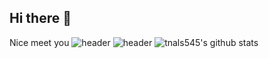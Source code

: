 ## Hi there 👋
Nice meet you
![header](https://capsule-render.vercel.app/api?type=wave&color=auto&height=300§ion=header&text=환영합니다%20띄어쓰기%50한글&fontSize=90)
![header](https://capsule-render.vercel.app/api?type=slice&color=auto&height=300§ion=header&text=slice%20type변경&fontSize=90&descSize=30&fontColor=ffffff&fontAlignY=40)
![tnals545's github stats](https://github-readme-stats.vercel.app/api?username=Kimhyungyun812&show_icons=true&theme=tokyonight)

<!--
**Kimhyungyun812/Kimhyungyun812** is a ✨ _special_ ✨ repository because its `README.md` (this file) appears on your GitHub profile.

Here are some ideas to get you started:

- 🔭 I’m currently working on ...
- 🌱 I’m currently learning ...
- 👯 I’m looking to collaborate on ...
- 🤔 I’m looking for help with ...
- 💬 Ask me about ...
- 📫 How to reach me: ...
- 😄 Pronouns: ...
- ⚡ Fun fact: ...
-->
